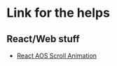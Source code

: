 # Link for the helps

## React/Web stuff
- [React AOS Scroll Animation](./react-aos-scroll-animation.md)

